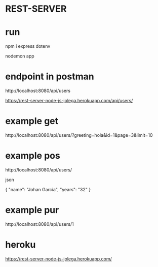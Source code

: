 # REST-SERVER


# run 
npm i express dotenv 

nodemon app

# endpoint in postman 

http://localhost:8080/api/users

https://rest-server-node-js-jolega.herokuapp.com/api/users/



# example get

http://localhost:8080/api/users/?greeting=hola&id=1&page=3&limit=10

# example pos 

http://localhost:8080/api/users/

json

{
    "name": "Johan Garcia",
    "years": "32"
}

# example pur 
http://localhost:8080/api/users/1

# heroku

https://rest-server-node-js-jolega.herokuapp.com/